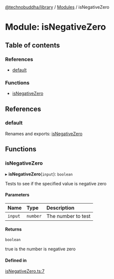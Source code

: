[@technobuddha/library](../../README.md) / [Modules](../Modules.md) / isNegativeZero

# Module: isNegativeZero

## Table of contents

### References

- [default](isNegativeZero.md#default)

### Functions

- [isNegativeZero](isNegativeZero.md#isnegativezero)

## References

### default

Renames and exports: [isNegativeZero](isNegativeZero.md#isnegativezero)

## Functions

### isNegativeZero

▸ **isNegativeZero**(`input`): `boolean`

Tests to see if the specified value is negative zero

#### Parameters

| Name | Type | Description |
| :------ | :------ | :------ |
| `input` | `number` | The number to test |

#### Returns

`boolean`

true is the number is negative zero

#### Defined in

[isNegativeZero.ts:7](../../src/isNegativeZero.ts#L7)
